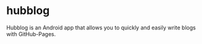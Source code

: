 hubblog
=======

Hubblog is an Android app that allows you to quickly and easily write blogs with GitHub-Pages.
